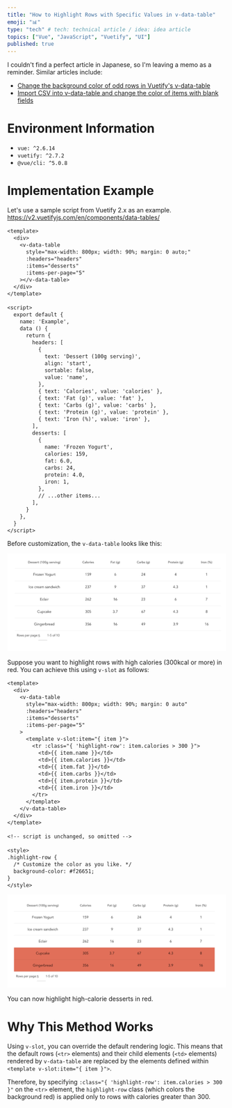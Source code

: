 ```yaml
---
title: "How to Highlight Rows with Specific Values in v-data-table"
emoji: "📊"
type: "tech" # tech: technical article / idea: idea article
topics: ["Vue", "JavaScript", "Vuetify", "UI"]
published: true
---
```


I couldn't find a perfect article in Japanese, so I'm leaving a memo as a reminder.
Similar articles include:

- [Change the background color of odd rows in Vuetify's v-data-table](https://qiita.com/chanchanko/items/ea918401e608d3fc4d13)
- [Import CSV into v-data-table and change the color of items with blank fields](https://teratail.com/questions/278428)

# Environment Information

- `vue: ^2.6.14`
- `vuetify: ^2.7.2`
- `@vue/cli: ^5.0.8`

# Implementation Example

Let's use a sample script from Vuetify 2.x as an example.
https://v2.vuetifyjs.com/en/components/data-tables/

```vue
<template>
  <div>
    <v-data-table
      style="max-width: 800px; width: 90%; margin: 0 auto;"
      :headers="headers"
      :items="desserts"
      :items-per-page="5"
    ></v-data-table>
  </div>
</template>

<script>
  export default {
    name: 'Example',
    data () {
      return {
        headers: [
          {
            text: 'Dessert (100g serving)',
            align: 'start',
            sortable: false,
            value: 'name',
          },
          { text: 'Calories', value: 'calories' },
          { text: 'Fat (g)', value: 'fat' },
          { text: 'Carbs (g)', value: 'carbs' },
          { text: 'Protein (g)', value: 'protein' },
          { text: 'Iron (%)', value: 'iron' },
        ],
        desserts: [
          {
            name: 'Frozen Yogurt',
            calories: 159,
            fat: 6.0,
            carbs: 24,
            protein: 4.0,
            iron: 1,
          },
          // ...other items...
        ],
      }
    },
  }
</script>
```

Before customization, the `v-data-table` looks like this:

![alt text](/images/image-1.png)

Suppose you want to highlight rows with high calories (300kcal or more) in red. You can achieve this using `v-slot` as follows:

```vue
<template>
  <div>
    <v-data-table
      style="max-width: 800px; width: 90%; margin: 0 auto"
      :headers="headers"
      :items="desserts"
      :items-per-page="5"
    >
      <template v-slot:item="{ item }">
        <tr :class="{ 'highlight-row': item.calories > 300 }">
          <td>{{ item.name }}</td>
          <td>{{ item.calories }}</td>
          <td>{{ item.fat }}</td>
          <td>{{ item.carbs }}</td>
          <td>{{ item.protein }}</td>
          <td>{{ item.iron }}</td>
        </tr>
      </template>
    </v-data-table>
  </div>
</template>

<!-- script is unchanged, so omitted -->

<style>
.highlight-row {
  /* Customize the color as you like. */
  background-color: #f26651;
}
</style>
```

![alt text](/images/image-2.png)

You can now highlight high-calorie desserts in red.

# Why This Method Works

Using `v-slot`, you can override the default rendering logic. This means that the default rows (`<tr>` elements) and their child elements (`<td>` elements) rendered by `v-data-table` are replaced by the elements defined within `<template v-slot:item="{ item }">`.

Therefore, by specifying `:class="{ 'highlight-row': item.calories > 300 }"` on the `<tr>` element, the `highlight-row` class (which colors the background red) is applied only to rows with calories greater than 300.
